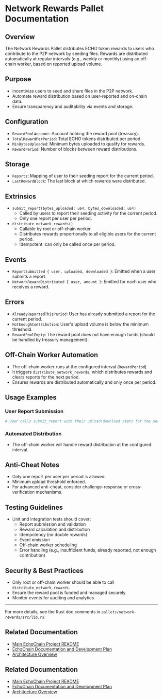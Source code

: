 # Network Rewards Pallet Documentation

## Overview
The Network Rewards Pallet distributes ECHO token rewards to users who contribute to the P2P network by seeding files. Rewards are distributed automatically at regular intervals (e.g., weekly or monthly) using an off-chain worker, based on reported upload volume.

## Purpose
- Incentivize users to seed and share files in the P2P network.
- Automate reward distribution based on user-reported and on-chain data.
- Ensure transparency and auditability via events and storage.

## Configuration
- `RewardPoolAccount`: Account holding the reward pool (treasury).
- `TotalRewardPerPeriod`: Total ECHO tokens distributed per period.
- `MinBytesUploaded`: Minimum bytes uploaded to qualify for rewards.
- `RewardPeriod`: Number of blocks between reward distributions.

## Storage
- `Reports`: Mapping of user to their seeding report for the current period.
- `LastRewardBlock`: The last block at which rewards were distributed.

## Extrinsics
- `submit_report(bytes_uploaded: u64, bytes_downloaded: u64)`
  - Called by users to report their seeding activity for the current period.
  - Only one report per user per period.
- `distribute_network_rewards()`
  - Callable by root or off-chain worker.
  - Distributes rewards proportionally to all eligible users for the current period.
  - Idempotent: can only be called once per period.

## Events
- `ReportSubmitted { user, uploaded, downloaded }`: Emitted when a user submits a report.
- `NetworkRewardDistributed { user, amount }`: Emitted for each user who receives a reward.

## Errors
- `AlreadyReportedThisPeriod`: User has already submitted a report for the current period.
- `NotEnoughContribution`: User's upload volume is below the minimum threshold.
- `RewardPoolEmpty`: The reward pool does not have enough funds (should be handled by treasury management).

## Off-Chain Worker Automation
- The off-chain worker runs at the configured interval (`RewardPeriod`).
- It triggers `distribute_network_rewards`, which distributes rewards and clears reports for the next period.
- Ensures rewards are distributed automatically and only once per period.

## Usage Examples
### User Report Submission
```sh
# User calls submit_report with their upload/download stats for the period
```

### Automated Distribution
- The off-chain worker will handle reward distribution at the configured interval.

## Anti-Cheat Notes
- Only one report per user per period is allowed.
- Minimum upload threshold enforced.
- For advanced anti-cheat, consider challenge-response or cross-verification mechanisms.

## Testing Guidelines
- Unit and integration tests should cover:
  - Report submission and validation
  - Reward calculation and distribution
  - Idempotency (no double rewards)
  - Event emission
  - Off-chain worker scheduling
  - Error handling (e.g., insufficient funds, already reported, not enough contribution)

## Security & Best Practices
- Only root or off-chain worker should be able to call `distribute_network_rewards`.
- Ensure the reward pool is funded and managed securely.
- Monitor events for auditing and analytics.

---
For more details, see the Rust doc comments in `pallets/network-rewards/src/lib.rs`. 

## Related Documentation

*   [Main EchoChain Project README](../README.md)
*   [EchoChain Documentation and Development Plan](./EchoChain_Documentation_and_Development_Plan.md)
*   [Architecture Overview](./architecture.md) 

## Related Documentation

*   [Main EchoChain Project README](../README.md)
*   [EchoChain Documentation and Development Plan](./EchoChain_Documentation_and_Development_Plan.md)
*   [Architecture Overview](./architecture.md) 